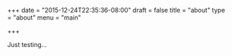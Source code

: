 +++
date = "2015-12-24T22:35:36-08:00"
draft = false
title = "about"
type = "about"
menu = "main"

+++

Just testing...